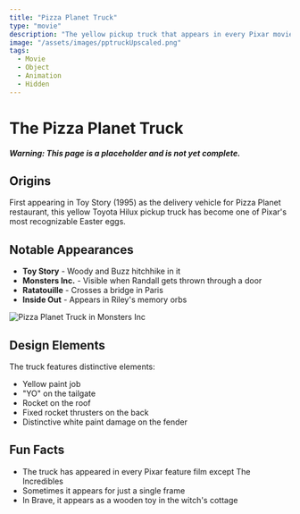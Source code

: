 ```yaml
---
title: "Pizza Planet Truck"
type: "movie"
description: "The yellow pickup truck that appears in every Pixar movie."
image: "/assets/images/pptruckUpscaled.png"
tags:
  - Movie
  - Object
  - Animation
  - Hidden
---
```

# The Pizza Planet Truck

***Warning: This page is a placeholder and is not yet complete.***

## Origins
First appearing in Toy Story (1995) as the delivery vehicle for Pizza Planet restaurant, this yellow Toyota Hilux pickup truck has become one of Pixar's most recognizable Easter eggs.

## Notable Appearances
- **Toy Story** - Woody and Buzz hitchhike in it
- **Monsters Inc.** - Visible when Randall gets thrown through a door
- **Ratatouille** - Crosses a bridge in Paris
- **Inside Out** - Appears in Riley's memory orbs

![Pizza Planet Truck in Monsters Inc](/assets/images/pptruck-monsters.jpg)

## Design Elements
The truck features distinctive elements:
- Yellow paint job
- "YO" on the tailgate
- Rocket on the roof
- Fixed rocket thrusters on the back
- Distinctive white paint damage on the fender

## Fun Facts
- The truck has appeared in every Pixar feature film except The Incredibles
- Sometimes it appears for just a single frame
- In Brave, it appears as a wooden toy in the witch's cottage
